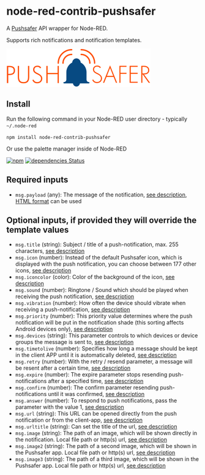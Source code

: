 # node-red-contrib-pushsafer

A [Pushsafer](https://www.pushsafer.com/) API wrapper for Node-RED.

Supports rich notifications and notification templates.

![Pushsafer logo](pushsafer_logo.png)

## Install

Run the following command in your Node-RED user directory - typically `~/.node-red`

    npm install node-red-contrib-pushsafer

Or use the palette manager inside of Node-RED

[![npm](https://img.shields.io/npm/v/node-red-contrib-pushsafer.svg)](https://www.npmjs.com/package/node-red-contrib-pushsafer)
[![dependencies Status](https://david-dm.org/freetimecoder82/node-red-contrib-pushsafer/status.svg)](https://david-dm.org/freetimecoder82/node-red-contrib-pushsafer)

## Required inputs

- `msg.payload` (any): The message of the notification, [see description](https://www.pushsafer.com/pushapi_ext#API-M), [HTML format](https://www.pushsafer.com/pushapi_ext#API-HTML) can be used

## Optional inputs, if provided they will override the template values

- `msg.title` (string): Subject / title of a push-notification, max. 255 characters, [see description](https://www.pushsafer.com/pushapi_ext#API-T)
- `msg.icon` (number): Instead of the default Pushsafer icon, which is displayed with the push notification, you can choose between 177 other icons, [see description](https://www.pushsafer.com/pushapi_ext#API-I)
- `msg.iconcolor` (color): Color of the background of the icon, [see description](https://www.pushsafer.com/pushapi_ext#API-C)
- `msg.sound` (number): Ringtone / Sound which should be played when receiving the push notification, [see description](https://www.pushsafer.com/pushapi_ext#API-S)
- `msg.vibration` (number): How often the device should vibrate when receiving a push-notification, [see description](https://www.pushsafer.com/pushapi_ext#API-V)
- `msg.priority` (number): This priority value determines where the push notification will be put in the notification shade (this sorting affects Android devices only), [see description](https://www.pushsafer.com/pushapi_ext#API-PR)
- `msg.devices` (string): This parameter controls to which devices or device groups the message is sent to, [see description](https://www.pushsafer.com/pushapi_ext#API-D)
- `msg.timetolive` (number): Specifies how long a message should be kept in the client APP until it is automatically deleted, [see description](https://www.pushsafer.com/pushapi_ext#API-L)
- `msg.retry` (number): With the retry / resend parameter, a message will be resent after a certain time, [see description](https://www.pushsafer.com/pushapi_ext#API-RE)
- `msg.expire` (number): The expire parameter stops resending push-notifications after a specified time, [see description](https://www.pushsafer.com/pushapi_ext#API-EX)
- `msg.confirm` (number): The confirm parameter resending push-notifications until it was confirmed, [see description](https://www.pushsafer.com/pushapi_ext#API-CR)
- `msg.answer` (number): To respond to push notifications, pass the parameter with the value 1, [see description](https://www.pushsafer.com/pushapi_ext#API-A)
- `msg.url` (string): This URL can be opened directly from the push notification or from the client-app, [see description](https://www.pushsafer.com/pushapi_ext#API-U)
- `msg.urltitle` (string): Can set the title of the url, [see description](https://www.pushsafer.com/pushapi_ext#API-UT)
- `msg.image` (string): The path of an image, which will be shown directly in the notification. Local file path or http(s) url, [see description](https://www.pushsafer.com/pushapi_ext#API-P)
- `msg.image2` (string): The path of a second image, which will be shown in the Pushsafer app. Local file path or http(s) url, [see description](https://www.pushsafer.com/pushapi_ext#API-P)
- `msg.image3` (string): The path of a third image, which will be shown in the Pushsafer app. Local file path or http(s) url, [see description](https://www.pushsafer.com/pushapi_ext#API-P)
